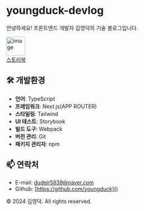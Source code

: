 # youngduck-devlog

안녕하세요! 프론트엔드 개발자 김영덕의 기술 블로그입니다.

<a href="[CHROMATIC_URL]" target="_blank">
  <img src="https://github.com/user-attachments/assets/539b2f90-1c72-43ac-83fc-ad0d4a6fc0f5" alt="image" style="width:50px;"/>
  <div>스토리북</div>
</a>

## 🛠 개발환경

- **언어**: TypeScript
- **프레임워크**: Next.js(APP ROUTER)
- **스타일링**: Tailwind
- **UI 테스트**: Storybook
- **빌드 도구**: Webpack
- **버전 관리**: Git
- **패키지 관리자**: npm

## 📫 연락처

- E-mail: [dudejr5839@naver.com]()
- Github: [https://github.com/youngduck]()

© 2024 김영덕. All rights reserved.
